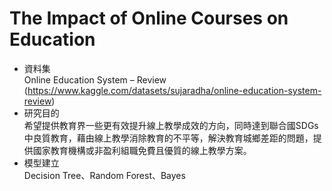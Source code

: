 # The Impact of Online Courses on Education

* 資料集
<br>Online Education System – Review
<br>(https://www.kaggle.com/datasets/sujaradha/online-education-system-review)
* 研究目的
<br>希望提供教育界一些更有效提升線上教學成效的方向，同時達到聯合國SDGs中良質教育，藉由線上教學消除教育的不平等，解決教育城鄉差距的問題，提供國家教育機構或非盈利組職免費且優質的線上教學方案。
* 模型建立
<br>Decision Tree、Random Forest、Bayes 
